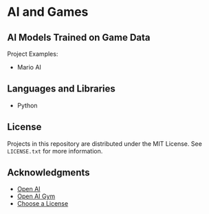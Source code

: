 # AI and Games
## AI Models Trained on Game Data

Project Examples:
* Mario AI

## Languages and Libraries

* Python

<!-- LICENSE -->
## License

Projects in this repository are distributed under the MIT License. See `LICENSE.txt` for more information.

<!-- ACKNOWLEDGMENTS -->
## Acknowledgments
* [Open AI](https://openai.com/)
* [Open AI Gym](https://github.com/openai/gym)
* [Choose a License](https://choosealicense.com)
